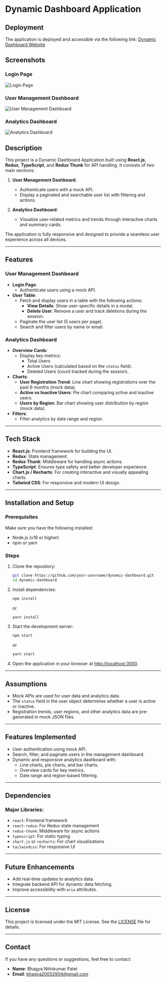 # Dynamic Dashboard Application

## Deployment
The application is deployed and accessible via the following link:
[Dynamic Dashboard Website](https://your-deployed-site-link.com)

## Screenshots

### Login Page
![Login Page](https://your-image-hosting-link.com/login-page.png)

### User Management Dashboard
![User Management Dashboard](https://your-image-hosting-link.com/user-dashboard.png)

### Analytics Dashboard
![Analytics Dashboard](https://your-image-hosting-link.com/analytics-dashboard.png)


## Description
This project is a Dynamic Dashboard Application built using **React.js**, **Redux**, **TypeScript**, and **Redux Thunk** for API handling. It consists of two main sections:

1. **User Management Dashboard**:
   - Authenticate users with a mock API.
   - Display a paginated and searchable user list with filtering and actions.

2. **Analytics Dashboard**:
   - Visualize user-related metrics and trends through interactive charts and summary cards.

The application is fully responsive and designed to provide a seamless user experience across all devices.

---

## Features

### User Management Dashboard
- **Login Page**:
  - Authenticate users using a mock API.
- **User Table**:
  - Fetch and display users in a table with the following actions:
    - **View Details**: Show user-specific details in a modal.
    - **Delete User**: Remove a user and track deletions during the session.
  - Paginate the user list (5 users per page).
  - Search and filter users by name or email.

### Analytics Dashboard
- **Overview Cards**:
  - Display key metrics:
    - Total Users
    - Active Users (calculated based on the `status` field).
    - Deleted Users (count tracked during the session).
- **Charts**:
  - **User Registration Trend**: Line chart showing registrations over the past 6 months (mock data).
  - **Active vs Inactive Users**: Pie chart comparing active and inactive users.
  - **Users by Region**: Bar chart showing user distribution by region (mock data).
- **Filters**:
  - Filter analytics by date range and region.

---

## Tech Stack
- **React.js**: Frontend framework for building the UI.
- **Redux**: State management.
- **Redux Thunk**: Middleware for handling async actions.
- **TypeScript**: Ensures type safety and better developer experience.
- **Chart.js / Recharts**: For creating interactive and visually appealing charts.
- **Tailwind CSS**: For responsive and modern UI design.




---

## Installation and Setup

### Prerequisites
Make sure you have the following installed:
- Node.js (v16 or higher)
- npm or yarn

### Steps
1. Clone the repository:
   ```bash
   git clone https://github.com/your-username/dynamic-dashboard.git
   cd dynamic-dashboard
   ```
2. Install dependencies:
   ```bash
   npm install
   ```
   or
   ```bash
   yarn install
   ```
3. Start the development server:
   ```bash
   npm start
   ```
   or
   ```bash
   yarn start
   ```
4. Open the application in your browser at [http://localhost:3000](http://localhost:3000).

---

## Assumptions
- Mock APIs are used for user data and analytics data.
- The `status` field in the user object determines whether a user is active or inactive.
- Registration trends, user regions, and other analytics data are pre-generated in mock JSON files.

---

## Features Implemented
- User authentication using mock API.
- Search, filter, and paginate users in the management dashboard.
- Dynamic and responsive analytics dashboard with:
  - Line charts, pie charts, and bar charts.
  - Overview cards for key metrics.
  - Date range and region-based filtering.

---

## Dependencies
### Major Libraries:
- `react`: Frontend framework
- `react-redux`: For Redux state management
- `redux-thunk`: Middleware for async actions
- `typescript`: For static typing
- `chart.js` or `recharts`: For chart visualizations
- `tailwindcss`: For responsive UI

---

## Future Enhancements
- Add real-time updates to analytics data.
- Integrate backend API for dynamic data fetching.
- Improve accessibility with `aria` attributes.

---

## License
This project is licensed under the MIT License. See the [LICENSE](LICENSE) file for details.

---

## Contact
If you have any questions or suggestions, feel free to contact:
- **Name**: Bhagya Nitinkumar Patel
- **Email**: bhagya20052904@gmail.com
